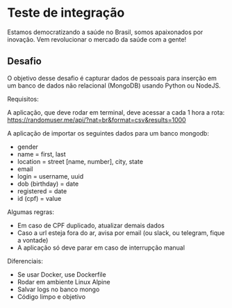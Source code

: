 # Teste de integração

Estamos democratizando a saúde no Brasil, somos apaixonados por inovação. Vem revolucionar o mercado da saúde com a gente!

## Desafio

O objetivo desse desafio é capturar dados de pessoais para inserção em um banco de dados não relacional (MongoDB) usando Python ou NodeJS.

Requisitos:

A aplicação, que deve rodar em terminal, deve acessar a cada 1 hora a rota:
https://randomuser.me/api/?nat=br&format=csv&results=1000

A aplicação de importar os seguintes dados para um banco mongodb:
- gender
- name = first, last
- location = street [name, number], city, state
- email
- login = username, uuid
- dob (birthday) = date
- registered = date
- id (cpf) = value

Algumas regras:
- Em caso de CPF duplicado, atualizar demais dados
- Caso a url esteja fora do ar, avisa por email (ou slack, ou telegram, fique a vontade)
- A aplicação só deve parar em caso de interrupção manual

Diferenciais:
- Se usar Docker, use Dockerfile
- Rodar em ambiente Linux Alpine
- Salvar logs no banco mongo
- Código limpo e objetivo
